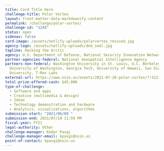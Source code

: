 ```yaml
---
title: Card Title Here
challenge-title: Polar Vortex
layout: front-matter-data-markdownify-content
permalink: /challenge/polar-vortex/
challenge-id: "1245"
status: open
sidenav: false
card-image: /assets/netlify-uploads/polarvortex_revised.jpg
agency-logo: /assets/netlify-uploads/dod_seal.jpg
tagline: Hacking the Arctic
agency: U.S. Department of Defense, National Security Innovation Network
partner-agencies-federal: National Geospatial Intelligence Agency
partners-non-federal: Washington University in St. Louis, U.C. Berkeley,
  University of Washington, Georgia Tech, University of Hawaii, San Diego State
  University, T-Rex Labs
external-url: https://www.nsin.us/events/2021-07-26-polar-vortex/?!31231212131
total-prize-offered-cash: $45,000
type-of-challenge:
  - Software and apps
  - Creative (multimedia & design)
  - Ideas
  - Technology demonstration and hardware
  - Analytics, visualizations, algorithms
submission-start: "2021/06/09 "
submission-end: 2021/07/19 11:59 PM
fiscal-year: FY21
legal-authority: Other
challenge-manager: Kedar Pavgi
challenge-manager-email: kpavgi@nsin.us
point-of-contact: kpavgi@nsin.us
---
```

